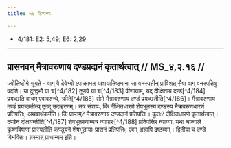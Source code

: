 ```yaml
---
title: ५४ टिप्पन्यः

---
```

- 4/181: E2: 5,49; E6: 2,29

____________________________________________


## प्रासनवन् मैत्रावरुणाय दण्डप्रदानं कृतार्थत्वात् // MS_४,२.१६ //

ज्योतिष्टोमे श्रूयते - वाग् वै देवेभ्यो ऽपाक्रामत् यज्ञायातिष्ठमाना सा वनस्पतीन् प्राविशत् सैषा वाग् वनस्पतिषु वदति। या दुन्दुभौ या च[^4/182] तूणवे या च[^4/183] वीणायाम्, यद् दीक्षिताय दण्डं[^4/184] प्रयच्छति वाचम् एवावरुन्धे, क्रीते[^4/185] सोमे मैत्रावरुणाय दण्डं प्रयच्छतीति[^4/186]। मैत्रावरुणाय दण्डं प्रयच्छतीत्य् एतद् उदाहरणम्। तत्र संशयः, किं दीक्षितधारणे शेषभूतस्य दण्डस्य मैत्रावरुणधारणं प्रतिपत्तिः, अथवार्थकर्मेति। किं प्राप्तम्? मैत्रावरुणाय दण्डदानं प्रतिपत्तिः। कुतः? दीक्षितधारणे कृतार्थत्वात्। दण्डेन दीक्षयन्तीति[^4/187] शेषभूतस्यान्यत्र व्यापारः[^4/188] प्रतिपत्तिर् न्याय्या, यथा चात्वाले कृष्णविषाणां प्रास्यतीति कण्डूयने शेषभूतायाः प्रासनं प्रतिपत्तिः, एवम् अत्रापि द्रष्टव्यम्। द्वितीया च दण्डे विभक्तिः। तस्मात् प्राधान्यम् इति।
